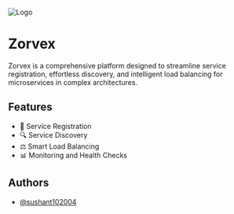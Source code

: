

![Logo](https://socialify.git.ci/sushant102004/Zorvex/image?font=KoHo&language=1&name=1&owner=1&pattern=Circuit%20Board&stargazers=1&theme=Light)


# Zorvex

Zorvex is a comprehensive platform designed to streamline service registration, effortless discovery, and intelligent load balancing for microservices in complex architectures.


## Features

- 🚀 Service Registration
- 🔍 Service Discovery
- ⚖️ Smart Load Balancing
- 📊 Monitoring and Health Checks


## Authors

- [@sushant102004](https://www.github.com/sushant102004)

